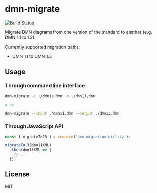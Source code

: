 # dmn-migrate

[![Build Status](https://travis-ci.org/bpmn-io/dmn-migrate.svg?branch=master)](https://travis-ci.org/bpmn-io/dmn-migrate)

Migrate DMN diagrams from one version of the standard to another (e.g. DMN 1.1 to 1.3).

Currently supported migration paths:

* DMN 1.1 to DMN 1.3

## Usage

### Through command line interface

```bash
dmn-migrate -i ./dmn11.dmn -o ./dmn13.dmn

# or

dmn-migrate --input ./dmn11.dmn --output ./dmn13.dmn
```

### Through JavaScript API

```javascript
const { migrateTo13 } = require('dmn-migration-utility');

migrateTo13(dmn11XML)
  .then(dmn13XML => {
    // ...
  });
```

## License

MIT
